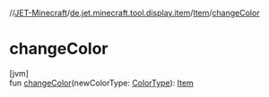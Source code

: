 //[JET-Minecraft](../../../index.md)/[de.jet.minecraft.tool.display.item](../index.md)/[Item](index.md)/[changeColor](change-color.md)

# changeColor

[jvm]\
fun [changeColor](change-color.md)(newColorType: [ColorType](../../de.jet.minecraft.tool.display.color/-color-type/index.md)): [Item](index.md)
